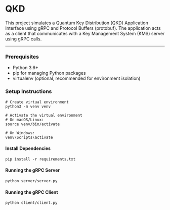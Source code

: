 # QKD
This project simulates a Quantum Key Distribution (QKD) Application Interface using gRPC and Protocol Buffers (protobuf). The application acts as a client that communicates with a Key Management System (KMS) server using gRPC calls.

---

### Prerequisites

- Python 3.6+
- pip for managing Python packages
- virtualenv (optional, recommended for environment isolation)

### Setup Instructions

```
# Create virtual environment
python3 -m venv venv

# Activate the virtual environment
# On macOS/Linux:
source venv/bin/activate

# On Windows:
venv\Scripts\activate
```

#### Install Dependencies

```
pip install -r requirements.txt
```

 #### Running the gRPC Server
```
python server/server.py
```

#### Running the gRPC Client
```
python client/client.py
```
